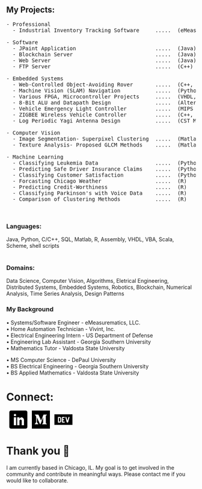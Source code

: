 ## My Projects:
<pre>
- Professional
  - Industrial Inventory Tracking Software     .....  (eMeasurematics)
  
- Software
  - JPaint Application                         .....  (Java)
  - Blockchain Server                          .....  (Java)
  - Web Server                                 .....  (Java)
  - FTP Server                                 .....  (C++)
  
- Embedded Systems
  - Web-Controlled Object-Avoiding Rover       .....  (C++, Python)
  - Machine Vision (SLAM) Navigation           .....  (Python)
  - Various FPGA, Microcontroller Projects     .....  (VHDL, Assembly, C++)
  - 8-Bit ALU and Datapath Design              .....  (Altera Quartus II)
  - Vehicle Emergency Light Controller         .....  (MIPS Assembly)
  - ZIGBEE Wireless Vehicle Controller         .....  (C++, Python)
  - Log Periodic Yagi Antenna Design           .....  (CST Microwave Studio)
  
- Computer Vision
  - Image Segmentation- Superpixel Clustering  .....  (Matlab) CSC 481
  - Texture Analysis- Proposed GLCM Methods    .....  (Matlab) CSC 482
  
- Machine Learning
  - Classifying Leukemia Data                  .....  (Python) 
  - Predicting Safe Driver Insurance Claims    .....  (Python) 
  - Classifying Customer Satisfaction          .....  (Python)
  - Forcasting Chicago Weather                 .....  (R) 
  - Predicting Credit-Worthiness               .....  (R) 
  - Classifying Parkinson's with Voice Data    .....  (R) 
  - Comparison of Clustering Methods           .....  (R) 
</pre>


<br/>

### Languages:
Java, Python, C/C++, SQL, Matlab, R, Assembly, VHDL, VBA, Scala, Scheme, shell scripts  
<br/>

### Domains:
Data Science, Computer Vision, Algorithms, Eletrical Engineering, Distributed Systems, Embedded Systems, Robotics, Blockchain, Numerical Analysis, Time Series Analysis, Design Patterns
<br/>


### My Background
• Systems/Software Engineer - eMeasurematics, LLC.  
• Home Automation Technician - Vivint, Inc.  
• Electrical Engineering Intern - US Department of Defense  
• Engineering Lab Assistant - Georgia Southern University  
• Mathematics Tutor - Valdosta State University  

• MS Computer Science - DePaul University  
• BS Electrical Engineering - Georgia Southern University  
• BS Applied Mathematics - Valdosta State University  


# Connect: 
&nbsp;
<a href="https://www.linkedin.com/in/ecedavis/" title="Follow me on LinkedIn">
  <img
    width="48"
    alt="Follow me on LinkedIn"
    src="https://raw.githubusercontent.com/ecedavis/ecedavis/master/assets/icons/linkedin.svg"
  /></a>
&nbsp;
<a href="https://medium.com/@ecedavis" title="Follow me on Medium">
  <img
    width="48"
    alt="Follow me on Medium"
    src="https://raw.githubusercontent.com/ecedavis/ecedavis/master/assets/icons/medium.svg"
  /></a>
&nbsp;
<a href="https://dev.to/trekhleb" title="Follow me on DevTo">
  <img
    width="48"
    alt="Follow me on DevTo"
    src="https://raw.githubusercontent.com/ecedavis/ecedavis/master/assets/icons/devto.svg"
  /></a>



# Thank you 👋

I am currently based in Chicago, IL. My goal is to get involved in the community and contribute in meaningful ways. Please contact me if you would like to collaborate.
<br/>



<!--
**ecedavis/ecedavis** is a ✨ _special_ ✨ repository because its `README.md` (this file) appears on your GitHub profile.

Here are some ideas to get you started:

- 🔭 I’m currently working on ...
- 🌱 I’m currently learning ...
- 👯 I’m looking to collaborate on ...
- 🤔 I’m looking for help with ...
- 💬 Ask me about ...
- 📫 How to reach me: ...
- 😄 Pronouns: ...
- ⚡ Fun fact: ...
-->
